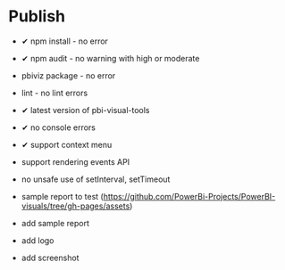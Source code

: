 # Publish
- ✔ npm install - no error
- ✔ npm audit - no warning with high or moderate
- pbiviz package - no error
- lint - no lint errors

- ✔ latest version of pbi-visual-tools
- ✔ no console errors 
- ✔ support context menu
- support rendering events API
- no unsafe use of setInterval, setTimeout
- sample report to test (https://github.com/PowerBi-Projects/PowerBI-visuals/tree/gh-pages/assets)

- add sample report
- add logo
- add screenshot